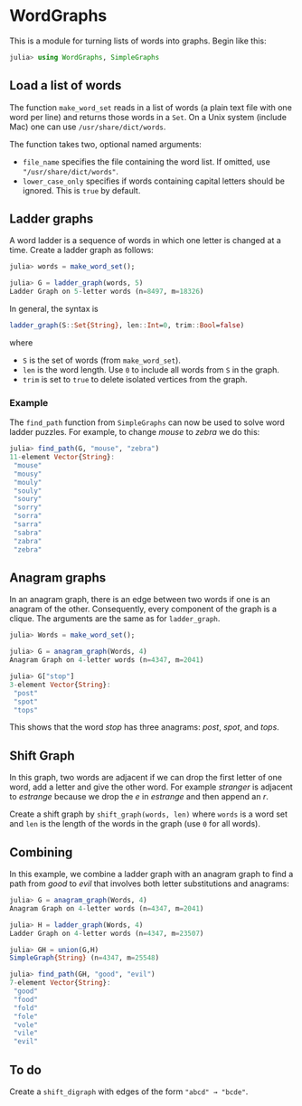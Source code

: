 # WordGraphs

This is a module for turning lists of words into graphs. Begin like this:
```julia
julia> using WordGraphs, SimpleGraphs
```

## Load a list of words

The function `make_word_set` reads in a list of words (a plain text file with one word per line)
and returns those words in a `Set`. On a Unix system (include Mac) one can use
`/usr/share/dict/words`.

The function takes two, optional named arguments:
* `file_name` specifies the file containing the word list. If omitted, use `"/usr/share/dict/words"`.
* `lower_case_only` specifies if words containing capital letters should be ignored. This is `true` by default. 

## Ladder graphs

A word ladder is a sequence of words in which one letter is changed at a time.
Create a ladder graph as follows: 
```julia
julia> words = make_word_set();

julia> G = ladder_graph(words, 5)
Ladder Graph on 5-letter words (n=8497, m=18326)
```

In general, the syntax is 
```julia
ladder_graph(S::Set{String}, len::Int=0, trim::Bool=false)
```
where
* `S` is the set of words (from `make_word_set`).
* `len` is the word length. Use `0` to include all words from `S` in the graph.
* `trim` is set to `true` to delete isolated vertices from the graph.

### Example

The `find_path` function from `SimpleGraphs` can now be used to solve word ladder
puzzles. For example, to change *mouse* to *zebra* we do this:
```julia
julia> find_path(G, "mouse", "zebra")
11-element Vector{String}:
 "mouse"
 "mousy"
 "mouly"
 "souly"
 "soury"
 "sorry"
 "sorra"
 "sarra"
 "sabra"
 "zabra"
 "zebra"
 ```


## Anagram graphs

In an anagram graph, there is an edge between two words if one is an anagram of the
other. Consequently, every component of the graph is a clique. The arguments are the same 
as for `ladder_graph`.
```julia
julia> Words = make_word_set();

julia> G = anagram_graph(Words, 4)
Anagram Graph on 4-letter words (n=4347, m=2041)

julia> G["stop"]
3-element Vector{String}:
 "post"
 "spot"
 "tops"
 ```
 This shows that the word *stop* has three anagrams: *post*, *spot*, and *tops*. 


## Shift Graph

In this graph, two words are adjacent if we can drop the first letter of one word, add a letter
and give the other word. For example *stranger* is adjacent to *estrange* because we drop the *e*
in *estrange* and then append an *r*. 

Create a shift graph by `shift_graph(words, len)` where `words` is a word set and 
`len` is the length of the words in the graph (use `0` for all words).



## Combining

In this example, we combine a ladder graph with an anagram graph to find a 
path from *good* to *evil* that involves both letter substitutions and 
anagrams:
```julia
julia> G = anagram_graph(Words, 4)
Anagram Graph on 4-letter words (n=4347, m=2041)

julia> H = ladder_graph(Words, 4)
Ladder Graph on 4-letter words (n=4347, m=23507)

julia> GH = union(G,H)
SimpleGraph{String} (n=4347, m=25548)

julia> find_path(GH, "good", "evil")
7-element Vector{String}:
 "good"
 "food"
 "fold"
 "fole"
 "vole"
 "vile"
 "evil"
 ```

 ## To do

 Create a `shift_digraph` with edges of the form 
 `"abcd" → "bcde"`.
